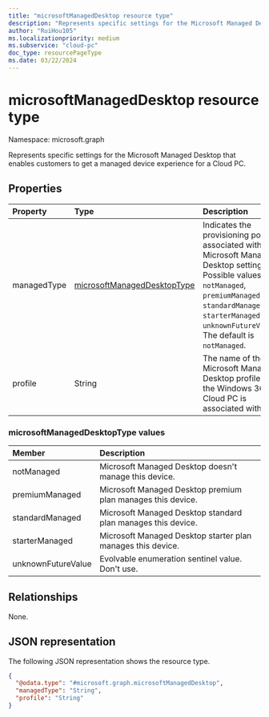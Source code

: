 ```yaml
---
title: "microsoftManagedDesktop resource type"
description: "Represents specific settings for the Microsoft Managed Desktop that enables customers to get a managed device experience for a Cloud PC."
author: "RuiHou105"
ms.localizationpriority: medium
ms.subservice: "cloud-pc"
doc_type: resourcePageType
ms.date: 03/22/2024
---
```


# microsoftManagedDesktop resource type

Namespace: microsoft.graph

Represents specific settings for the Microsoft Managed Desktop that enables customers to get a managed device experience for a Cloud PC.

## Properties

|Property|Type|Description|
|:---|:---|:---|
|managedType|[microsoftManagedDesktopType](../resources/microsoftmanageddesktop.md#microsoftmanageddesktoptype-values)|Indicates the provisioning policy associated with Microsoft Managed Desktop settings. Possible values are: `notManaged`, `premiumManaged`, `standardManaged`, `starterManaged`, `unknownFutureValue`. The default is `notManaged`.|
|profile|String|The name of the Microsoft Managed Desktop profile that the Windows 365 Cloud PC is associated with.|

### microsoftManagedDesktopType values

|Member|Description|
|:---|:---|
|notManaged|Microsoft Managed Desktop doesn't manage this device.|
|premiumManaged|Microsoft Managed Desktop premium plan manages this device.|
|standardManaged|Microsoft Managed Desktop standard plan manages this device.|
|starterManaged|Microsoft Managed Desktop starter plan manages this device.|
|unknownFutureValue|Evolvable enumeration sentinel value. Don't use.|

## Relationships

None.

## JSON representation

The following JSON representation shows the resource type.
<!-- {
  "blockType": "resource",
  "@odata.type": "microsoft.graph.microsoftManagedDesktop"
}
-->

``` json
{
  "@odata.type": "#microsoft.graph.microsoftManagedDesktop",
  "managedType": "String",
  "profile": "String"
}
```
